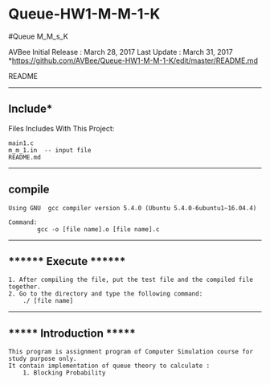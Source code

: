 # Queue-HW1-M-M-1-K
#Queue M_M_s_K

AVBee
Initial Release : March 28, 2017
Last Update     : March 31, 2017
*https://github.com/AVBee/Queue-HW1-M-M-1-K/edit/master/README.md


README

-------------------------
****Include*****
-------------------------
Files Includes With This Project:

	main1.c
	m_m_1.in  -- input file
	README.md
-------------------------
****compile****
-------------------------

	Using GNU  gcc compiler version 5.4.0 (Ubuntu 5.4.0-6ubuntu1~16.04.4)  

	Command: 
			gcc -o [file name].o [file name].c

------------------------------ 
****** Execute ******
------------------------------

	1. After compiling the file, put the test file and the compiled file together.
	2. Go to the directory and type the following command:
		./ [file name]

------------------------------
***** Introduction *****
------------------------------

	This program is assignment program of Computer Simulation course for study purpose only. 
	It contain implementation of queue theory to calculate :
		1. Blocking Probability
    
    
    

	
	
	


